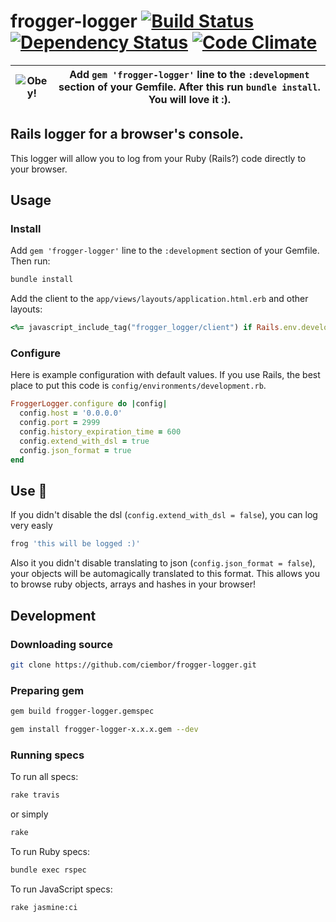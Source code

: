 frogger-logger  [![Build Status](https://travis-ci.org/ciembor/frogger-logger.svg?branch=master)](https://travis-ci.org/ciembor/frogger-logger) [![Dependency Status](https://gemnasium.com/ciembor/frogger-logger.svg)](https://gemnasium.com/ciembor/frogger-logger) [![Code Climate](https://codeclimate.com/github/ciembor/frogger-logger.png)](https://codeclimate.com/github/ciembor/frogger-logger)
=======
|![Obey!](http://oi59.tinypic.com/33lcao2.jpg)|Add `gem 'frogger-logger'` line to the `:development` section of your Gemfile. After this run `bundle install`. You will love it :).|
|:---:|:---:|
## Rails logger for a browser's console.
This logger will allow you to log from your Ruby (Rails?) code directly to your browser.
## Usage
### Install
Add `gem 'frogger-logger'` line to the `:development` section of your Gemfile. Then run:
```bash
bundle install
```
Add the client to the `app/views/layouts/application.html.erb` and other layouts:
```ruby
<%= javascript_include_tag("frogger_logger/client") if Rails.env.development? %>
```
### Configure
Here is example configuration with default values. If you use Rails, the best place to put this code is `config/environments/development.rb`.
```ruby
FroggerLogger.configure do |config|
  config.host = '0.0.0.0'
  config.port = 2999
  config.history_expiration_time = 600
  config.extend_with_dsl = true
  config.json_format = true
end
```
## Use :frog:
If you didn't disable the dsl (`config.extend_with_dsl = false`), you can log very easly
```ruby
frog 'this will be logged :)'
```
Also it you didn't disable translating to json (`config.json_format = false`), your objects will be automagically translated to this format. This allows you to browse ruby objects, arrays and hashes in your browser!
## Development
### Downloading source
```bash
git clone https://github.com/ciembor/frogger-logger.git
```
### Preparing gem
```bash
gem build frogger-logger.gemspec
```
```bash
gem install frogger-logger-x.x.x.gem --dev
```
### Running specs
To run all specs:
```bash
rake travis
```
or simply
```bash
rake
```
To run Ruby specs:
```bash
bundle exec rspec
```
To run JavaScript specs:
```bash
rake jasmine:ci
```
